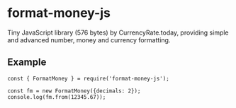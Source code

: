 # format-money-js
Tiny JavaScript library (576 bytes) by CurrencyRate.today, providing simple and advanced number, money and currency formatting.

## Example

```
const { FormatMoney } = require('format-money-js');

const fm = new FormatMoney({decimals: 2});
console.log(fm.from(12345.67));
```

